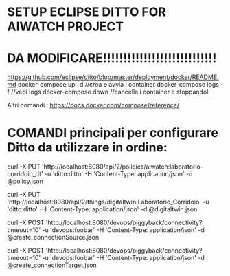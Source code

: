 # SETUP ECLIPSE DITTO FOR AIWATCH PROJECT

# DA MODIFICARE!!!!!!!!!!!!!!!!!!!!!!!!!!!!

https://github.com/eclipse/ditto/blob/master/deployment/docker/README.md 
docker-compose up -d   //crea e avvia i container
docker-compose logs -f //vedi logs
docker-compose down //cancella i container e stoppandoli

Altri comandi : https://docs.docker.com/compose/reference/


# COMANDI principali per configurare Ditto da utilizzare in ordine: 


curl -X PUT 'http://localhost:8080/api/2/policies/aiwatch:laboratorio-corridoio_dt' -u 'ditto:ditto' -H 'Content-Type: application/json' -d @policy.json

curl -X PUT 'http://localhost:8080/api/2/things/digitaltwin:Laboratorio_Corridoio' -u 'ditto:ditto' -H 'Content-Type: application/json' -d @digitaltwin.json

curl -X POST 'http://localhost:8080/devops/piggyback/connectivity?timeout=10' -u 'devops:foobar' -H 'Content-Type: application/json' -d @create_connectionSource.json

curl -X POST 'http://localhost:8080/devops/piggyback/connectivity?timeout=10' -u 'devops:foobar' -H 'Content-Type: application/json' -d @create_connectionTarget.json
